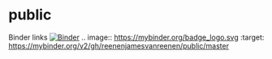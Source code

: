 # public

Binder links
[![Binder](https://mybinder.org/badge_logo.svg)](https://mybinder.org/v2/gh/reenenjamesvanreenen/public/master)
.. image:: https://mybinder.org/badge_logo.svg
 :target: https://mybinder.org/v2/gh/reenenjamesvanreenen/public/master
